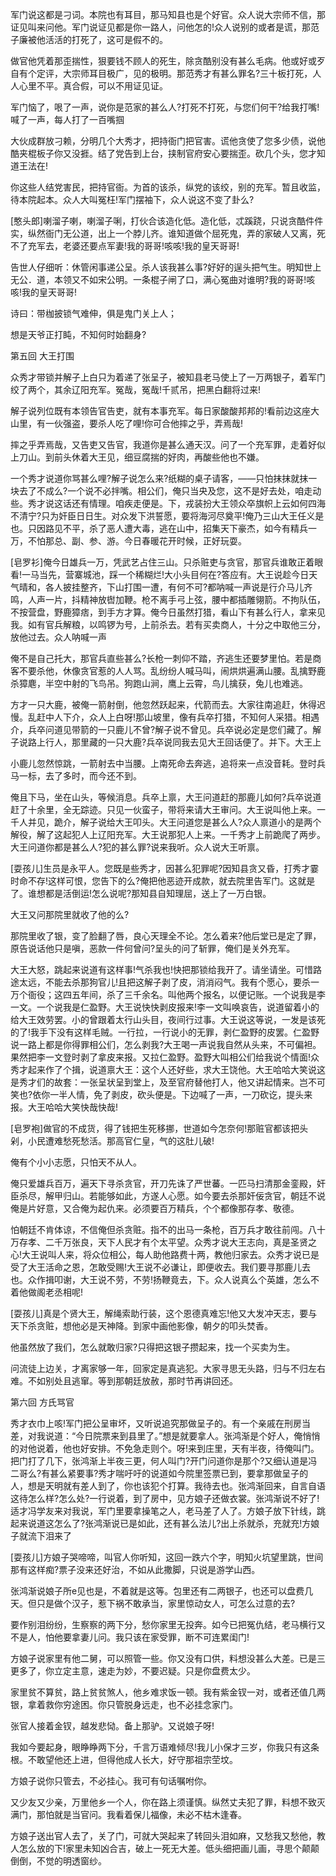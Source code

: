 <!-- { "loadSidebar": true } -->
军门说这都是刁词。本院也有耳目，那马知县也是个好官。众人说大宗师不信，那证见叫来问他。军门说证见都是你一路人，问他怎的!众人说别的或者是谎，那范子廉被他活活的打死了，这可是假不的。

做官他凭着那歪揣性，狠要钱不顾人的死生，除贪酷别没有甚么毛病。他或好或歹自有个定评，大宗师耳目极广，见的极明。那范秀才有甚么罪名?三十板打死，人人心里不平。真合假，可以不用证见证。

军门恼了，哏了一声，说你是范家的甚么人?打死不打死，与您们何干?给我打嘴!喊了一声，每人打了一百嘴掴

大伙成群放刁赖，分明几个大秀才，把持衙门把官害。谎他贪使了您多少债，说他酷夹棍板子你又没捱。结了党告到上台，挟制官府安心要揣歪。砍几个头，您才知道王法在!

你这些人结党害民，把持官衙。为首的该杀，纵党的该绞，别的充军。暂且收监，待本院起本。众人大叫冤枉!军门摆袖下，众人说这不变了卦么?

[憨头郎]喇溜子喇，喇溜子唎，打伙合该造化低。造化低，忒蹊跷，只说贪酷件件实，纵然衙门无公道，出上一个脖儿齐。谁知道做个屈死鬼，弄的家破人又离，死不了充军去，老婆还要点军妻!我的哥哥!咳咳!我的皇天哥哥!

告世人仔细听：休管闲事递公呈。杀人该我甚么事?好好的逞头把气生。明知世上无公．道，本领又不如宋公明。一条棍子闸了口，满心冤曲对谁明?我的哥哥!咳咳!我的皇天哥哥!

诗曰：带枷披锁气难伸，俱是鬼门关上人；

想是天爷正打盹，不知何时始翻身?

第五回  大王打围

众秀才带锁并解子上白只为着递了张呈子，被知县老马使上了一万两银子，着军门绞了两个，其余辽阳充军。冤哉，冤哉!千贰吊，把黑白翻将过来!

解子说列位既有本领告官告吏，就有本事充军。每日家酸酸邦邦的!看前边这座大山里，有一伙强盗，要杀人吃了哩!你可合他摔之乎，弄焉哉!

摔之乎弄焉哉，又告吏又告官，我道你是甚么通天汉。问了一个充军罪，走着好似上刀山。到前头休着大王见，细豆腐揣的好肉，再酸些他也不嫌。

一个秀才说道你骂甚么哩?解子说怎么来?纸糊的桌子请客，——只怕抹抹就抹一块去了不成么?一个说不必拌嘴。相公们，俺只当央及您，这不是好去处，咱走动些。秀才说这话还有情理。咱疾走便是。下，戎装扮大王领众卒旗帜上云如何四海不清宁?只为奸臣日日生。对众发下洪誓愿，要将海河尽奠平!俺乃三山大王任义是也。只因路见不平，杀了恶人遭大毒，逃在山中，招集天下豪杰，如今有精兵一万，不怕那总、副、参、游。今日春暖花开时候，正好玩耍。

[皂罗衫]俺今日雄兵一万，凭武艺占住三山。只杀赃吏与贪官，那官兵谁敢正着眼看!一马当先，营寨城池，踩一个稀糊烂!大小头目何在?答应有。大王说趁今日天气晴和，各人披挂整齐，下山打围一遭，有何不可?都呐喊一声说是行介马儿齐鸣，人声一片，抖精神放辔加鞭。枪不离手弓上弦，腰中都插雕翎箭。不拘队伍，不按营盘，野鹿獐痞，到手方才算。俺今日虽然打猎，看山下有甚么行人，拿来见我。如有官兵解粮，以鸣锣为号，上前杀去。若有买卖商人，十分之中取他三分，放他过去。众人呐喊一声

俺不是自己托大，那官兵直些甚么?长枪一刺仰不踏，齐逃生还要梦里怕。若是商客不要杀他，休像贪官惹的人人骂。乱纷纷人喊马叫，闹烘烘遍满山腰。乱擒野鹿杀獐麀，半空中射的飞鸟吊。狗跑山涧，鹰上云霄，鸟儿擒获，兔儿也难逃。

方才一只大鹿，被俺一箭射倒，他忽然跃起来，代箭而去。大家往南追赶，休得迟慢。乱赶中人下介，众人上白呀!那山坡里，像有兵卒打猎，不知何人采猎。相遇介，兵卒问道见带箭的一只鹿儿不曾?解子说不曾见。兵卒说必定是您们藏了。解子说路上行人，那里藏的一只大鹿?兵卒说同我去见大王回话便了。并下。大王上

小鹿儿忽然惊跳，一箭射去中当腰。上南死命去奔逃，追将来一点没音耗。登时兵马一标，去了多时，而今还不到。

俺且下马，坐在山头，等候消息。兵卒上禀，大王问道赶的那鹿儿如何?兵卒说道赶了十余里，全无踪迹。只见一伙蛮子，带将来请大王审问。大王说叫他上来。一千人并见，跪介，解子说给大王叩头。大王问道您是甚么人?众人禀道小的是两个解役，解了这起犯人上辽阳充军。大王说那犯人上来。一千秀才上前跪爬了两步。大王问道你都是甚么人?犯的甚么罪?说来我听。众人说大王听禀。

[耍孩儿]生员是永平人。您既是些秀才，因甚么犯罪呢?因知县贪又昏，打秀才霎时命不存!这样可恨，您告下的么?俺把他恶迹开成款，就去院里告军门。这就是了。谁想都是活倒运!怎么说呢?那知县自知理屈，送上了一万白银。

大王又问那院里就收了他的么?

那院里收了银，变了脸翻了唇，良心天理全不论。怎么着来?他后堂已是定了罪，原告说话他只是嗔，恶款一件何曾问?呈头的问了斩罪，俺们是关外充军。

大王大怒，跳起来说道有这样事!气杀我也!快把那锁给我开了。请坐请坐。可惜路途太远，不能去杀那狗官儿!且把这解子剥了皮，消消闷气。我有个愿心，要杀一万个衙役；这四五年间，杀了三千余名。叫他两个报名，以便记账。一个说我是李一文。一个说我是仁盈野。大王说快快剥皮报来!李一文叫唤哀告，说道留着小的给大王效劳罢。小的曾跟着太行山头目，夜间行过事。大王说这等说，一发是该死的了!我手下没有这样毛贼。一行拉，一行说小的无罪，剥仁盈野的皮罢。仁盈野说一路上都是你得罪相公们，怎么剥我?大王喝一声说我自然从头来，不可偏袒。果然把李一文登时剥了拿皮来报。又拉仁盈野。盈野大叫相公们给我说个情面!众秀才起来作了个揖，说道禀大王：这个人还好些，求大王饶他。大王哈哈大笑说这是秀才们的故套：一张呈状呈到堂上，及至官府替他打人，他又讲起情来。岂不可笑也?依你一半人情，免了剥皮，砍头便是。下边喊了一声，一刀砍讫，提头来报。大王哈哈大笑快哉快哉!

[皂罗袍]做官的不成货，得了钱把生死移挪，世道如今怎奈何!那赃官都该把头剁，小民遭难愁死愁活。那高官仁皇，气的这肚儿破!

俺有个小小志愿，只怕天不从人。

俺只爱雄兵百万，遍天下寻杀贪官，开刀先诛了严世蕃。一匹马扫清那金銮殿，奸臣杀尽，解甲归山。若能够如此，方遂人心愿。如今要去杀那奸佞贪官，朝廷不说俺是片好意，又合俺为起仇来。必须要百万精兵，个个都像那存孝、敬德。

怕朝廷不肯体谅，不信俺但杀贪赃。指不的出马一条枪，百万兵才敢往前闯。八十万存孝、二千万张良，天下人民才有个太平望。众秀才说大王志向，真是圣贤之心!大王说叫人来，将众位相公，每人助他路费十两，教他归家去。众秀才说已是受了大王活命之恩，怎敢受赐!大王说不必谦让，即便收去。我们要寻那鹿儿去也。众作揖叩谢，大王说不劳，不劳!扬鞭竟去，下。众人说真么个英雄，怎么不着他做阁老丞相呢!

[耍孩儿]真是个贤大王，解绳索助行装，这个恩德真难忘!他又大发冲天志，要与天下杀贪赃，想他必是天神降。到家中画他影像，朝夕的叩头焚香。

他虽然放了我们，怎么就敢归家?只得把这银子攒起来，找一个买卖为生。

问流徒上边关，才离家够一年，回家定是真逃犯。大家寻思无头路，归与不归左右难。不如别处且逃窜。等到那朝廷放赦，那时节再讲回还。

第六回  方氏骂官

秀才衣巾上咳!军门把公呈审坏，又听说追究那做呈子的。有一个亲戚在刑房当差，对我说道：“今日院票来到县里了。”想是就要拿人。张鸿渐是个好人，俺悄悄的对他说着，他也好安排。不免急走则个。呀!来到庄里，天有半夜，待俺叫门。把门打了几下，张鸿渐上半夜三更，何人叫门?开门问道你是那个?又细认道是冯二哥么?有甚么紧要事?秀才喘吁吁的说道如今院里签票已到，要拿那做呈子的人，想是天明就有差人到了，你也该犯个打算。我待去也。张鸿渐回来，自言自语这待怎么样?怎么处?一行说着，到了房中，见方娘子还做衣裳。张鸿渐说不好了!适才冯学友来对我说，军门里要拿操笔之人，老马差了人了。方娘子放下针线，跳起来说道这怎么了?张鸿渐说已是如此，还有甚么法儿?出上杀就杀，充就充!方娘子就流下泪来了

[耍孩儿]方娘子哭啼啼，叫官人你听知，这回一跌六个字，明知火坑望里跳，世间那有这样痴?票子没来还好治，不如从此撒脚，只说是游学山西。

张鸿渐说娘子所e见也是，不着就是这等。包里还有二两银子，也还可以盘费几天。但只是做个汉子，惹下祸不敢承当，家里惊动女人，可怎么过意的去?

要作别泪纷纷，生察察的两下分，愁你家里无投奔。如今已把冤仇结，老马横行又不是人，怕他要拿妻儿问。我只该在家受罪，断不可连累闺门!

方娘子说家里有他二舅，可以照管一些。你又没有口供，料想没甚么大差。已是三更多了，你立定主意，速走为妙，不要迟疑。只是你盘费太少。

家里贫不算贫，路上贫贫煞人，他乡难求饭一顿。我有紫金钗一对，或者还值几两银，拿着救你穷途困。你只管脱身远走，也不必挂念家门。

张官人接着金钗，越发悲恸。备上那驴。又说娘子呀!

我如今要起身，眼睁睁两下分，千言万语难倾尽!我儿小保才三岁，你我只有这条根。不敢望他还上进，但得他成人长大，好守那祖宗茔坟。

方娘子说你只管去，不必挂心。我可有句话嘱咐你。

又少友又少亲，万里他乡一个人，你在路上须谨慎。纵然丈夫犯了罪，料想不致灭满门，那怕就是当官问。我看着保儿福像，未必不枯木逢春。

方娘子送出官人去了，关了门，可就大哭起来了转回头泪如麻，又愁我又愁他，教人怎么放的下!家里未知凶合吉，破上一死无大差。低头细把画儿画，寻思个颠颠倒倒，不觉的明透窗纱。

